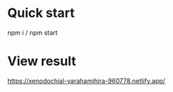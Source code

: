 # Quick start

npm i / npm start

# View result

https://xenodochial-varahamihira-960778.netlify.app/
